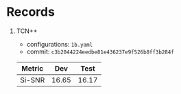 # Records

1. TCN++

    * configurations: `1b.yaml`
    * commit: `c3b2044224eedbe81e436237e9f526b8ff3b284f`

    | Metric | Dev | Test |
    |:---:|:---:|:---:|
    | Si-SNR | 16.65 | 16.17 |
